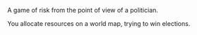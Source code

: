 A game of risk from the point of view of a politician.

You allocate resources on a world map, trying to win elections.
